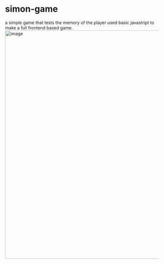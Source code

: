 # simon-game
a simple game that tests the memory of the player
used basic javastript to make a full frontend based game.
<img width="746" alt="image" src="https://user-images.githubusercontent.com/102918743/177653448-dcfd27d7-badb-4e87-a870-da905b7244d6.png">
